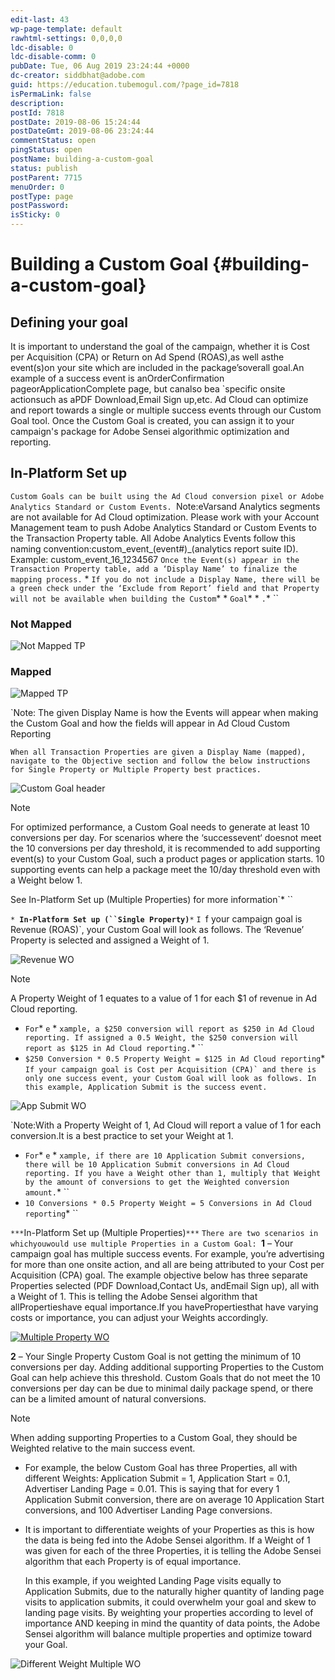 ```yaml
---
edit-last: 43
wp-page-template: default
rawhtml-settings: 0,0,0,0
ldc-disable: 0
ldc-disable-comm: 0
pubDate: Tue, 06 Aug 2019 23:24:44 +0000
dc-creator: siddbhat@adobe.com
guid: https://education.tubemogul.com/?page_id=7818
isPermaLink: false
description: 
postId: 7818
postDate: 2019-08-06 15:24:44
postDateGmt: 2019-08-06 23:24:44
commentStatus: open
pingStatus: open
postName: building-a-custom-goal
status: publish
postParent: 7715
menuOrder: 0
postType: page
postPassword: 
isSticky: 0
---
```


# Building a Custom Goal {#building-a-custom-goal}

## Defining your goal

It is important to understand the goal of the campaign, whether it is Cost per Acquisition (CPA) or Return on Ad Spend (ROAS),as well asthe event(s)on your site which are included in the package’soverall goal.An example of a success event is anOrderConfirmation pageorApplicationComplete page, but canalso bea `specific onsite actionsuch as aPDF Download,Email Sign up,etc.
Ad Cloud can optimize and report towards a single or multiple success events through our Custom Goal tool. Once the Custom Goal is created, you can assign it to your campaign's package for Adobe Sensei algorithmic optimization and reporting.

## In-Platform Set up

`Custom Goals can be built using the Ad Cloud conversion pixel or Adobe Analytics Standard or Custom Events.
`Note:eVarsand Analytics segments are not available for Ad Cloud optimization. Please work with your Account Management team to push Adobe Analytics Standard or Custom Events to the Transaction Property table. All Adobe Analytics Events follow this naming convention:custom_event_(event#)_(analytics report suite ID). Example: custom_event_16_1234567
`Once the Event(s) appear in the Transaction Property table, add a ‘Display Name’ to finalize the mapping process.` * `If you do not include a Display Name, there will be a green check under the ‘Exclude from Report’ field and that Property will not be available when building the Custom`* * `Goal`* * `.`* ``

### Not Mapped

![Not Mapped TP](assets/not-mapped-tp.png)
  
### Mapped

![Mapped TP](assets/mapped-tp2.png)
  
`Note: The given Display Name is how the Events will appear when making the Custom Goal and how the fields will appear in Ad Cloud Custom Reporting

`When all Transaction Properties are given a Display Name (mapped), navigate to the Objective section and follow the below instructions for Single Property or Multiple Property best practices.`

![Custom Goal header](assets/custom-goal-header.png)

>[!NOTE]
>For optimized performance, a Custom Goal needs to generate at least 10 conversions per day. For scenarios where the ‘successevent‘ doesnot meet the 10 conversions per day threshold, it is recommended to add supporting event(s) to your Custom Goal, such a product pages or application starts. 10 supporting events can help a package meet the 10/day threshold even with a Weight below 1.
>
> See In-Platform Set up (Multiple Properties) for more information`* ``

`* `**`In-Platform Set up (``Single Property)`**`*`
`I `f your campaign goal is Revenue (ROAS)`, your Custom Goal will look as follows. The ‘Revenue’ Property is selected and assigned a Weight of 1.

![Revenue WO](assets/revenue-wo.png)

>[!NOTE]
>A Property Weight of 1 equates to a value of 1 for each $1 of revenue in Ad Cloud reporting.
* `For`* `e` * `xample, a $250 conversion will report as $250 in Ad Cloud reporting. If assigned a 0.5 Weight, the $250 conversion will report as $125 in Ad Cloud reporting.`* ``
* `$250 Conversion * 0.5 Property Weight = $125 in Ad Cloud reporting`* ``
If your campaign goal is Cost per Acquisition (CPA)` and there is only one success event, your Custom Goal will look as follows. In this example, Application Submit is the success event. ``

![App Submit WO](assets/app-submit-wo.png)

`Note:With a Property Weight of 1, Ad Cloud will report a value of 1 for each conversion.It is a best practice to set your Weight at 1.
* `For`* `e` * `xample, if there are 10 Application Submit conversions, there will be 10 Application Submit conversions in Ad Cloud reporting. If you have a Weight other than 1, multiply that Weight by the amount of conversions to get the Weighted conversion amount.`* ``
* `10 Conversions * 0.5 Property Weight = 5 Conversions in Ad Cloud reporting`* ``

`***`In-Platform Set up (Multiple Properties)`***`
`There are two scenarios in whichyouwould use multiple Properties in a Custom Goal:
`**1** – Your campaign goal has multiple success events. For example, you’re advertising for more than one onsite action, and all are being attributed to your Cost per Acquisition (CPA) goal. The example objective below has three separate Properties selected (PDF Download,Contact Us, andEmail Sign up), all with a Weight of 1. This is telling the Adobe Sensei algorithm that allPropertieshave equal importance.If you havePropertiesthat have varying costs or importance, you can adjust your Weights accordingly.

[ ![Multiple Property WO](assets/multiple-property-wo.png)](assets/multiple-property-wo.png)

**2** – Your Single Property Custom Goal is not getting the minimum of 10 conversions per day. Adding additional supporting Properties to the Custom Goal can help achieve this threshold. Custom Goals that do not meet the 10 conversions per day can be due to minimal daily package spend, or there can be a limited amount of natural conversions.

>[!NOTE]
>When adding supporting Properties to a Custom Goal, they should be Weighted relative to the main success event.

* For example, the below Custom Goal has three Properties, all with different Weights: Application Submit = 1, Application Start = 0.1, Advertiser Landing Page = 0.01. This is saying that for every 1 Application Submit conversion, there are on average 10 Application Start conversions, and 100 Advertiser Landing Page conversions.
* It is important to differentiate weights of your Properties as this is how the data is being fed into the Adobe Sensei algorithm. If a Weight of 1 was given for each of the three Properties, it is telling the Adobe Sensei algorithm that each Property is of equal importance. 

  In this example, if you weighted Landing Page visits equally to Application Submits, due to the naturally higher quantity of landing page visits to application submits, it could overwhelm your goal and skew to landing page visits. By weighting your properties according to level of importance AND keeping in mind the quantity of data points, the Adobe Sensei algorithm will balance multiple properties and optimize toward your Goal.

![Different Weight Multiple WO](assets/different-weight-multiple-wo.png)
